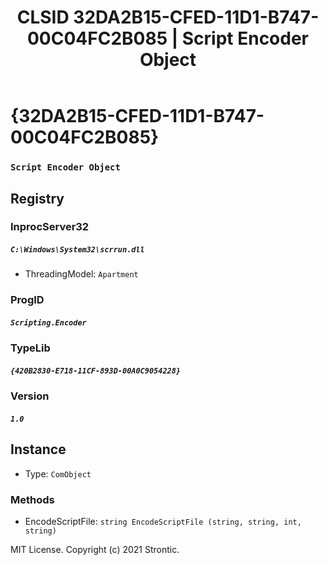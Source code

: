﻿---
title: "CLSID 32DA2B15-CFED-11D1-B747-00C04FC2B085 | Script Encoder Object"
excerpt: What is COM-Object CLSID 32DA2B15-CFED-11D1-B747-00C04FC2B085?
---

# {32DA2B15-CFED-11D1-B747-00C04FC2B085}

### `Script Encoder Object`

## Registry


### InprocServer32

##### `C:\Windows\System32\scrrun.dll`
* ThreadingModel: `Apartment`

### ProgID

##### `Scripting.Encoder`

### TypeLib

##### `{420B2830-E718-11CF-893D-00A0C9054228}`

### Version

##### `1.0`

## Instance

* Type: `ComObject`

### Methods

* EncodeScriptFile: `string EncodeScriptFile (string, string, int, string)`

MIT License. Copyright (c) 2021 Strontic.


